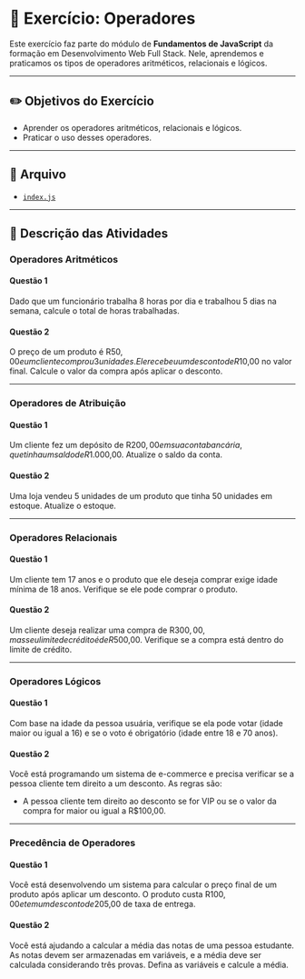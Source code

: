 # 🚀 Exercício: Operadores

Este exercício faz parte do módulo de **Fundamentos de JavaScript** da formação em Desenvolvimento Web Full Stack. Nele, aprendemos e praticamos os tipos de operadores aritméticos, relacionais e lógicos.

---

## ✏️ Objetivos do Exercício

- Aprender os operadores aritméticos, relacionais e lógicos.
- Praticar o uso desses operadores.

---

## 📂 Arquivo

- [`index.js`](./index.js)

---

## 📌 Descrição das Atividades

### Operadores Aritméticos

#### Questão 1

Dado que um funcionário trabalha 8 horas por dia e trabalhou 5 dias na semana, calcule o total de horas trabalhadas.

#### Questão 2

O preço de um produto é R$50,00 e um cliente comprou 3 unidades. Ele recebeu um desconto de R$10,00 no valor final. Calcule o valor da compra após aplicar o desconto.

---

### Operadores de Atribuição

#### Questão 1

Um cliente fez um depósito de R$200,00 em sua conta bancária, que tinha um saldo de R$1.000,00. Atualize o saldo da conta.

#### Questão 2

Uma loja vendeu 5 unidades de um produto que tinha 50 unidades em estoque. Atualize o estoque.

---

### Operadores Relacionais

#### Questão 1

Um cliente tem 17 anos e o produto que ele deseja comprar exige idade mínima de 18 anos. Verifique se ele pode comprar o produto.

#### Questão 2

Um cliente deseja realizar uma compra de R$300,00, mas seu limite de crédito é de R$500,00. Verifique se a compra está dentro do limite de crédito.

---

### Operadores Lógicos

#### Questão 1

Com base na idade da pessoa usuária, verifique se ela pode votar (idade maior ou igual a 16) e se o voto é obrigatório (idade entre 18 e 70 anos).

#### Questão 2

Você está programando um sistema de e-commerce e precisa verificar se a pessoa cliente tem direito a um desconto. As regras são:

- A pessoa cliente tem direito ao desconto se for VIP ou se o valor da compra for maior ou igual a R$100,00.

---

### Precedência de Operadores

#### Questão 1

Você está desenvolvendo um sistema para calcular o preço final de um produto após aplicar um desconto. O produto custa R$100,00 e tem um desconto de 20%. Em seguida, você precisa calcular o preço final após adicionar R$5,00 de taxa de entrega.

#### Questão 2

Você está ajudando a calcular a média das notas de uma pessoa estudante.  
As notas devem ser armazenadas em variáveis, e a média deve ser calculada considerando três provas. Defina as variáveis e calcule a média.

